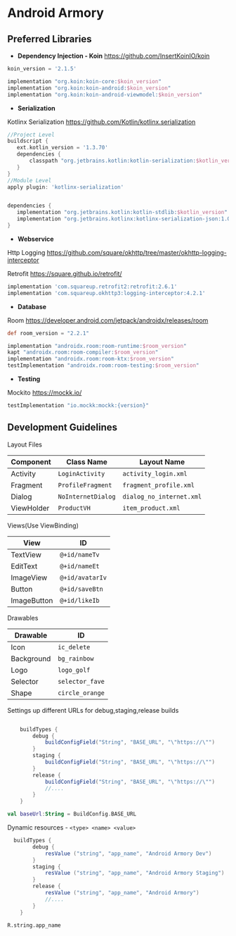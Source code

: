# Android Armory

## Preferred Libraries

* **Dependency Injection - Koin**
https://github.com/InsertKoinIO/koin
 ```groovy 
 koin_version = '2.1.5'

implementation "org.koin:koin-core:$koin_version"
implementation "org.koin:koin-android:$koin_version"
implementation "org.koin:koin-android-viewmodel:$koin_version"

 ```
 
* **Serialization**
 
Kotlinx Serialization
https://github.com/Kotlin/kotlinx.serialization
 ```groovy 
 //Project Level
 buildscript {
    ext.kotlin_version = '1.3.70'
    dependencies {
        classpath "org.jetbrains.kotlin:kotlin-serialization:$kotlin_version"
    }
}
//Module Level
apply plugin: 'kotlinx-serialization'


dependencies {
    implementation "org.jetbrains.kotlin:kotlin-stdlib:$kotlin_version"
    implementation "org.jetbrains.kotlinx:kotlinx-serialization-json:1.0.0-RC2"
}
 ```

* **Webservice** 

 Http Logging https://github.com/square/okhttp/tree/master/okhttp-logging-interceptor

 Retrofit https://square.github.io/retrofit/ 

```groovy 
implementation 'com.squareup.retrofit2:retrofit:2.6.1'
implementation 'com.squareup.okhttp3:logging-interceptor:4.2.1'

 ```
 
* **Database** 

Room https://developer.android.com/jetpack/androidx/releases/room

```groovy 
def room_version = "2.2.1"

implementation "androidx.room:room-runtime:$room_version"
kapt "androidx.room:room-compiler:$room_version" 
implementation "androidx.room:room-ktx:$room_version"
testImplementation "androidx.room:room-testing:$room_version"

 ```


* **Testing**

Mockito https://mockk.io/
```groovy
testImplementation "io.mockk:mockk:{version}"
```
 
 ## Development Guidelines
 
Layout Files

| Component       | Class Name             | Layout Name                   |
| --------------- | ---------------------- | ----------------------------- |
| Activity        | `LoginActivity`        | `activity_login.xml`          |
| Fragment        | `ProfileFragment`      | `fragment_profile.xml`        |
| Dialog          | `NoInternetDialog`     | `dialog_no_internet.xml`      |
| ViewHolder      | `ProductVH`            | `item_product.xml`            |


Views(Use ViewBinding)

| View            | ID                | 
| --------------- | ----------------- | 
| TextView        | `@+id/nameTv`    |
| EditText        | `@+id/nameEt`    | 
| ImageView       | `@+id/avatarIv`  | 
| Button          | `@+id/saveBtn`   | 
| ImageButton     | `@+id/likeIb`    | 

Drawables

| Drawable        | ID              | 
| --------------- | --------------- | 
| Icon            | `ic_delete`     |
| Background      | `bg_rainbow`    | 
| Logo            | `logo_golf`     | 
| Selector        | `selector_fave` | 
| Shape           | `circle_orange` | 

Settings up different URLs for debug,staging,release builds
```groovy

    buildTypes {
        debug {
            buildConfigField("String", "BASE_URL", "\"https://\"")
        }
        staging {
            buildConfigField("String", "BASE_URL", "\"https://\"")
        }
        release {
            buildConfigField("String", "BASE_URL", "\"https://\"")
            //....
        }
    }

```
```kotlin 
val baseUrl:String = BuildConfig.BASE_URL
```

Dynamic resources - ```<type> <name> <value>```
```groovy 
  buildTypes {
        debug {
            resValue ("string", "app_name", "Android Armory Dev")
        }
        staging {
            resValue ("string", "app_name", "Android Armory Staging")
        }
        release {
            resValue ("string", "app_name", "Android Armory")
            //....
        }
    }
```
```R.string.app_name```
